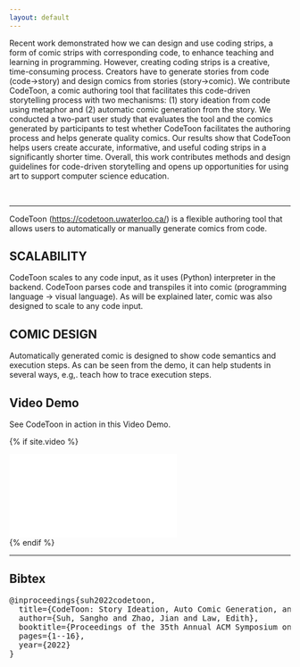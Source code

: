 ```yaml
---
layout: default
---
```


Recent work demonstrated how we can design and use coding strips, a form of comic strips with corresponding code, to enhance teaching and learning in programming. However, creating coding strips is a creative, time-consuming process. Creators have to generate stories from code (code->story) and design comics from stories (story->comic). We contribute CodeToon, a comic authoring tool that facilitates this code-driven storytelling process with two mechanisms: (1) story ideation from code using metaphor and (2) automatic comic generation from the story. We conducted a two-part user study that evaluates the tool and the comics generated by participants to test whether CodeToon facilitates the authoring process and helps generate quality comics. Our results show that CodeToon helps users create accurate, informative, and useful coding strips in a significantly shorter time. Overall, this work contributes methods and design guidelines for code-driven storytelling and opens up opportunities for using art to support computer science education.

<br/>

------

CodeToon (<a href="https://codetoon.uwaterloo.ca/" target="_blank">https://codetoon.uwaterloo.ca/</a>) is a flexible authoring tool that allows users to automatically or manually generate comics from code.

## SCALABILITY
CodeToon scales to any code input, as it uses (Python) interpreter in the backend. CodeToon parses code and transpiles it into comic (programming language -> visual language). As will be explained later, comic was also designed to scale to any code input.

## COMIC DESIGN
Automatically generated comic is designed to show code semantics and execution steps. As can be seen from the demo, it can help students in several ways, e.g,. teach how to trace execution steps.


## Video Demo

See <span class="sys-name">CodeToon</span> in action in this Video Demo.

{% if site.video %}
<div class="video-wrapper">
  <iframe src="{{site.video}}&color=white&rel=0&modestlogo=1" id="yt-video" frameborder="0" allow="accelerometer; autoplay; clipboard-write; encrypted-media; gyroscope; picture-in-picture" allowfullscreen></iframe>
</div>
{% endif %}

------

## Bibtex
<pre>
@inproceedings{suh2022codetoon,
  title={CodeToon: Story Ideation, Auto Comic Generation, and Structure Mapping for Code-Driven Storytelling},
  author={Suh, Sangho and Zhao, Jian and Law, Edith},
  booktitle={Proceedings of the 35th Annual ACM Symposium on User Interface Software and Technology},
  pages={1--16},
  year={2022}
}
</pre>